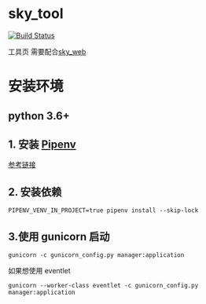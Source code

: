 # sky_tool

[![Build Status](https://travis-ci.org/jiazifa/sky_tool.svg?branch=master)](https://travis-ci.org/jiazifa/sky_tool)

工具页 需要配合[sky_web](https://github.com/jiazifa/sky_tool_web)

# 安装环境

## python 3.6+

## 1. 安装 [Pipenv](https://github.com/pypa/pipenv)

[参考链接](https://pipenv.readthedocs.io/en/latest/install/)

## 2. 安装依赖

`PIPENV_VENV_IN_PROJECT=true pipenv install --skip-lock`

## 3.使用 gunicorn 启动

`gunicorn -c gunicorn_config.py manager:application`

如果想使用 eventlet

`gunicorn --worker-class eventlet -c gunicorn_config.py manager:application`